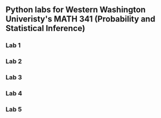 ## Python labs for Western Washington Univeristy's MATH 341 (Probability and Statistical Inference)

### Lab 1

### Lab 2

### Lab 3

### Lab 4

### Lab 5
